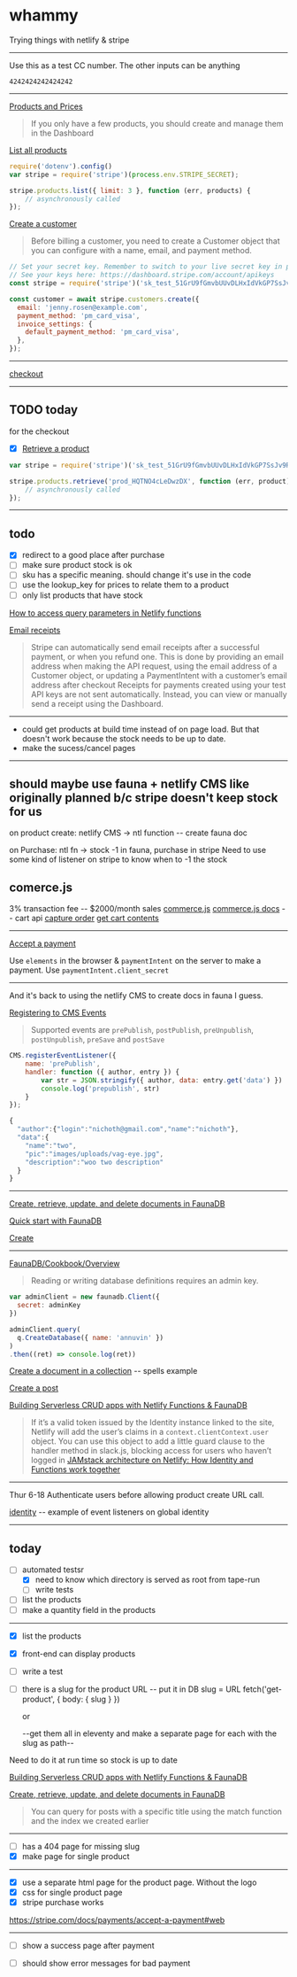 # whammy
Trying things with netlify & stripe

-------------------------

Use this as a test CC number. The other inputs can be anything
```
4242424242424242
```

--------------------------

[Products and Prices](https://stripe.com/docs/billing/prices-guide)
> If you only have a few products, you should create and manage them in the Dashboard 

[List all products](https://stripe.com/docs/api/products/list)
```js
require('dotenv').config()
var stripe = require('stripe')(process.env.STRIPE_SECRET);

stripe.products.list({ limit: 3 }, function (err, products) {
    // asynchronously called
});
```

[Create a customer](https://stripe.com/docs/billing/prices-guide#create-customer)
> Before billing a customer, you need to create a Customer object that you can configure with a name, email, and payment method.
```js
// Set your secret key. Remember to switch to your live secret key in production!
// See your keys here: https://dashboard.stripe.com/account/apikeys
const stripe = require('stripe')('sk_test_51GrU9fGmvbUUvDLHxIdVkGP7SsJv9Re4AY6gJ4E9rR55pEIozVyX0BF2H8CO2mpYuZg3eDr4ftjjmTD9GNKsJoMk00wn6cXykX');

const customer = await stripe.customers.create({
  email: 'jenny.rosen@example.com',
  payment_method: 'pm_card_visa',
  invoice_settings: {
    default_payment_method: 'pm_card_visa',
  },
});
```

------------------------------------

[checkout](https://stripe.com/docs/payments/checkout)

-----------------------------------------

## TODO today
for the checkout
- [x] [Retrieve a product](https://stripe.com/docs/api/products/retrieve)

```js
var stripe = require('stripe')('sk_test_51GrU9fGmvbUUvDLHxIdVkGP7SsJv9Re4AY6gJ4E9rR55pEIozVyX0BF2H8CO2mpYuZg3eDr4ftjjmTD9GNKsJoMk00wn6cXykX');

stripe.products.retrieve('prod_HQTNO4cLeDwzDX', function (err, product) {
    // asynchronously called
});
```

-----------------------

## todo
- [x] redirect to a good place after purchase
- [ ] make sure product stock is ok
- [ ] sku has a specific meaning. should change it's use in the code
- [ ] use the lookup_key for prices to relate them to a product
- [ ] only list products that have stock

[How to access query parameters in Netlify functions](https://flaviocopes.com/netlify-functions-query-parameters/)

[Email receipts](https://stripe.com/docs/receipts)

> Stripe can automatically send email receipts after a successful payment, or when you refund one. This is done by providing an email address when making the API request, using the email address of a Customer object, or updating a PaymentIntent with a customer’s email address after checkout
> Receipts for payments created using your test API keys are not sent automatically. Instead, you can view or manually send a receipt using the Dashboard.

------------------------------
* could get products at build time instead of on page load. But that doesn't work because the stock needs to be up to date.
* make the sucess/cancel pages
----------------------------------

## should maybe use fauna + netlify CMS like originally planned b/c stripe doesn't keep stock for us

on product create:
netlify CMS -> ntl function -- create fauna doc

on Purchase:
ntl fn -> stock -1 in fauna, purchase in stripe 
Need to use some kind of listener on stripe to know when to -1 the stock

## comerce.js
3% transaction fee -- $2000/month sales
[commerce.js](https://commercejs.com/)
[commerce.js docs](https://commercejs.com/docs/) -- cart api
[capture order](https://commercejs.com/docs/api/?javascript#capture-order)
[get cart contents](https://commercejs.com/docs/api/?javascript#get-cart-contents)

----------------------------------

[Accept a payment](https://stripe.com/docs/payments/accept-a-payment#web)

Use `elements` in the browser & `paymentIntent` on the server to make a payment. Use `paymentIntent.client_secret`

---------------------------------

And it's back to using the netlify CMS to create docs in fauna I guess.

[Registering to CMS Events](https://www.netlifycms.org/docs/beta-features/#registering-to-cms-events)

> Supported events are `prePublish`, `postPublish`, `preUnpublish`, `postUnpublish`, `preSave` and `postSave`

```js
CMS.registerEventListener({
    name: 'prePublish',
    handler: function ({ author, entry }) {
        var str = JSON.stringify({ author, data: entry.get('data') })
        console.log('prepublish', str)
    }
});

{
  "author":{"login":"nichoth@gmail.com","name":"nichoth"},
  "data":{
    "name":"two",
    "pic":"images/uploads/vag-eye.jpg",
    "description":"woo two description"
  }
}
```

----------------------------------------

[Create, retrieve, update, and delete documents in FaunaDB](https://docs.fauna.com/fauna/current/tutorials/crud.html)

[Quick start with FaunaDB](https://docs.fauna.com/fauna/current/start/cloud.html)

[Create](https://docs.fauna.com/fauna/current/api/fql/functions/create)

-------------------------------------

[FaunaDB/Cookbook/Overview](https://docs.fauna.com/fauna/current/cookbook/)
> Reading or writing database definitions requires an admin key.
```js
var adminClient = new faunadb.Client({
  secret: adminKey
})

adminClient.query(
  q.CreateDatabase({ name: 'annuvin' })
)
.then((ret) => console.log(ret))
```

[Create a document in a collection](https://docs.fauna.com/fauna/current/cookbook/#collection-create-document) -- spells example

[Create a post](https://docs.fauna.com/fauna/current/tutorials/crud#post)

[Building Serverless CRUD apps with Netlify Functions & FaunaDB](https://www.netlify.com/blog/2018/07/09/building-serverless-crud-apps-with-netlify-functions-faunadb/)

> If it’s a valid token issued by the Identity instance linked to the site, Netlify will add the user’s claims in a `context.clientContext.user` object.
You can use this object to add a little guard clause to the handler method in slack.js, blocking access for users who haven’t logged in
[JAMstack architecture on Netlify: How Identity and Functions work together](https://www.netlify.com/blog/2018/03/29/jamstack-architecture-on-netlify-how-identity-and-functions-work-together/)


------------------------------------------

Thur 6-18
Authenticate users before allowing product create URL call.

[identity](https://www.netlifycms.org/docs/add-to-your-site/#authentication) -- example of event listeners on global identity

---------------------------------------

## today
* [ ] automated testsr
    - [x] need to know which directory is served as root from tape-run
    - [ ] write tests
* [ ] list the products
* [ ] make a quantity field in the products

---------------------------------------------

* [x] list the products
* [x] front-end can display products
* [ ] write a test
* [ ] there is a slug for the product URL -- put it in DB
  slug = URL
  fetch('get-product', { body: { slug } })

  or

  --get them all in eleventy and make a separate page for each with the slug as path--

Need to do it at run time so stock is up to date

[Building Serverless CRUD apps with Netlify Functions & FaunaDB](https://www.netlify.com/blog/2018/07/09/building-serverless-crud-apps-with-netlify-functions-faunadb/)

[Create, retrieve, update, and delete documents in FaunaDB](https://docs.fauna.com/fauna/current/tutorials/crud.html#retrieve)
> You can query for posts with a specific title using the match function and the index we created earlier

---------------------------------------


* [ ] has a 404 page for missing slug
* [x] make page for single product

------------------------------------------

* [x] use a separate html page for the product page. Without the logo
* [x] css for single product page
* [x] stripe purchase works

https://stripe.com/docs/payments/accept-a-payment#web

------------------------------------------

* [ ] show a success page after payment
* [ ] should show error messages for bad payment

